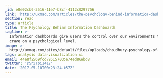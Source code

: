 ```yaml
---
_id: e0e02cb0-3516-11e7-b8cf-4112c0297756
link: 'http://uxmag.com/articles/the-psychology-behind-information-dashboards'
section: read
type: article
title: The Psychology Behind Information Dashboards
tagline: >-
  Information dashboards give users the control over our environments that we
  crave on a psychological level.
image: >-
  http://uxmag.com/sites/default/files/uploads/choudhury-psychology-of-information-dashboards/psychology-of-information-dashboards-1.png
tags: analysis data-visualization ui
email: 44e8f2569fcd795157035e74ed86ebd8
twitter: '@Shilpi1412'
date: '2017-05-10T00:23:24.057Z'
---
```

